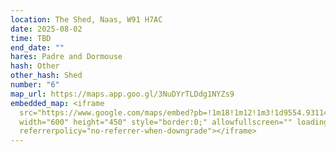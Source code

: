 ```yaml
---
location: The Shed, Naas, W91 H7AC
date: 2025-08-02
time: TBD
end_date: ""
hares: Padre and Dormouse
hash: Other
other_hash: Shed
number: "6"
map_url: https://maps.app.goo.gl/3NuDYrTLDdg1NYZs9
embedded_map: <iframe
  src="https://www.google.com/maps/embed?pb=!1m18!1m12!1m3!1d9554.9311470923!2d-6.6520683!3d53.22263935!2m3!1f0!2f0!3f0!3m2!1i1024!2i768!4f13.1!3m3!1m2!1s0x48677893c7c3a669%3A0x8b4c70906c5fc2f!2sNaas%20East%2C%20Naas%2C%20Co.%20Kildare%2C%20W91%20H7AC%2C%20Ireland!5e0!3m2!1sen!2sus!4v1750702869091!5m2!1sen!2sus"
  width="600" height="450" style="border:0;" allowfullscreen="" loading="lazy"
  referrerpolicy="no-referrer-when-downgrade"></iframe>
---
```


